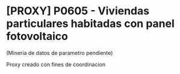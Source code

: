 # [PROXY] P0605 - Viviendas particulares habitadas con panel fotovoltaico

(Mineria de datos de parametro pendiente)

Proxy creado con fines de coordinacion